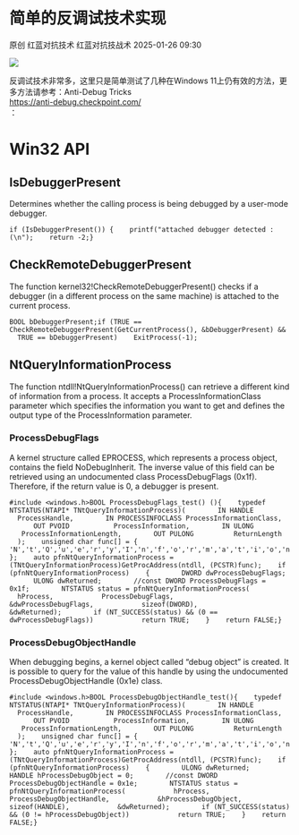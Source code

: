 #  简单的反调试技术实现   
原创 红蓝对抗技术  红蓝对抗技战术   2025-01-26 09:30  
  
![](https://mmbiz.qpic.cn/mmbiz_png/GKxu6wBuftaCUuq8I3X4LwnDPNMs6fuDfX8YsCDpBBVicxukNOy5ldTsibV1ibxDxt9icUHibAfx3YpR2p6ibuFgIicmg/640?wx_fmt=png&from=appmsg "")  
  
反调试技术非常多，这里只是简单测试了几种在Windows 11上仍有效的方法，更多方法请参考：Anti-Debug Tricks   
https://anti-debug.checkpoint.com/  
：  
# Win32 API  
## IsDebuggerPresent  
  
Determines whether the calling process is being debugged by a user-mode debugger.  
```
if (IsDebuggerPresent()) {    printf("attached debugger detected :(\n");    return -2;}
```  
## CheckRemoteDebuggerPresent  
  
The function kernel32!CheckRemoteDebuggerPresent() checks if a debugger (in a different process on the same machine) is attached to the current process.  
```
BOOL bDebuggerPresent;if (TRUE == CheckRemoteDebuggerPresent(GetCurrentProcess(), &bDebuggerPresent) &&    TRUE == bDebuggerPresent)    ExitProcess(-1);
```  
## NtQueryInformationProcess  
  
The function ntdll!NtQueryInformationProcess() can retrieve a different kind of information from a process. It accepts a ProcessInformationClass parameter which specifies the information you want to get and defines the output type of the ProcessInformation parameter.  
### ProcessDebugFlags  
  
A kernel structure called EPROCESS, which represents a process object, contains the field NoDebugInherit. The inverse value of this field can be retrieved using an undocumented class ProcessDebugFlags (0x1f). Therefore, if the return value is 0, a debugger is present.  
```
#include <windows.h>BOOL ProcessDebugFlags_test() (){    typedef NTSTATUS(NTAPI* TNtQueryInformationProcess)(        IN HANDLE           ProcessHandle,        IN PROCESSINFOCLASS ProcessInformationClass,        OUT PVOID           ProcessInformation,        IN ULONG            ProcessInformationLength,        OUT PULONG          ReturnLength    );    unsigned char func[] = { 'N','t','Q','u','e','r','y','I','n','f','o','r','m','a','t','i','o','n','P','r','o','c','e','s','s','\0' };    auto pfnNtQueryInformationProcess = (TNtQueryInformationProcess)GetProcAddress(ntdll, (PCSTR)func);    if (pfnNtQueryInformationProcess)    {        DWORD dwProcessDebugFlags;        ULONG dwReturned;        //const DWORD ProcessDebugFlags = 0x1f;        NTSTATUS status = pfnNtQueryInformationProcess(            hProcess,            ProcessDebugFlags,            &dwProcessDebugFlags,            sizeof(DWORD),            &dwReturned);        if (NT_SUCCESS(status) && (0 == dwProcessDebugFlags))            return TRUE;    }    return FALSE;}
```  
### ProcessDebugObjectHandle  
  
When debugging begins, a kernel object called “debug object” is created. It is possible to query for the value of this handle by using the undocumented ProcessDebugObjectHandle (0x1e) class.  
```
#include <windows.h>BOOL ProcessDebugObjectHandle_test(){    typedef NTSTATUS(NTAPI* TNtQueryInformationProcess)(        IN HANDLE           ProcessHandle,        IN PROCESSINFOCLASS ProcessInformationClass,        OUT PVOID           ProcessInformation,        IN ULONG            ProcessInformationLength,        OUT PULONG          ReturnLength    );    unsigned char func[] = { 'N','t','Q','u','e','r','y','I','n','f','o','r','m','a','t','i','o','n','P','r','o','c','e','s','s','\0' };    auto pfnNtQueryInformationProcess = (TNtQueryInformationProcess)GetProcAddress(ntdll, (PCSTR)func);    if (pfnNtQueryInformationProcess)    {        ULONG dwReturned;        HANDLE hProcessDebugObject = 0;        //const DWORD ProcessDebugObjectHandle = 0x1e;        NTSTATUS status = pfnNtQueryInformationProcess(            hProcess,            ProcessDebugObjectHandle,            &hProcessDebugObject,            sizeof(HANDLE),            &dwReturned);        if (NT_SUCCESS(status) && (0 != hProcessDebugObject))            return TRUE;    }    return FALSE;}
```  
  
